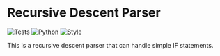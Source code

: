 # Recursive Descent Parser

![Tests](https://github.com/JohN100x1/Recursive-Descent-Parser/actions/workflows/python-workflow.yml/badge.svg)
[![Python](https://img.shields.io/badge/python-3.10%2B-brightgreen)](https://www.python.org/)
[![Style](https://img.shields.io/badge/code%20style-black-000000.svg)](https://github.com/psf/black)

This is a recursive descent parser that can handle simple IF statements.